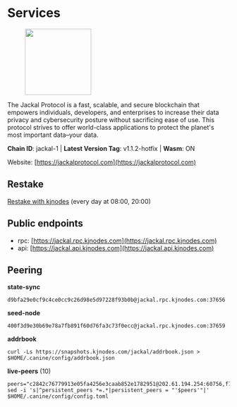 # Services

<figure><img src="https://raw.githubusercontent.com/kj89/testnet_manuals/main/pingpub/logos/jackal.png" width="150" alt=""><figcaption></figcaption></figure>

The Jackal Protocol is a fast, scalable, and secure blockchain that empowers  individuals, developers, and enterprises to increase their data privacy and  cybersecurity posture without sacrificing ease of use. This protocol strives  to offer world-class applications to protect the planet's most important data–your data.

**Chain ID**: jackal-1 | **Latest Version Tag**: v1.1.2-hotfix | **Wasm**: ON

Website: [https://jackalprotocol.com](https://jackalprotocol.com)

## Restake

[Restake with kjnodes](https://restake.app/jackal/jklvaloper1tr3wm3mdkz0tda6t7vavqnn7fe2g4un0f67xmt) (every day at 08:00, 20:00)
## Public endpoints

* rpc: [https://jackal.rpc.kjnodes.com](https://jackal.rpc.kjnodes.com)
* api: [https://jackal.api.kjnodes.com](https://jackal.api.kjnodes.com)

## Peering

**state-sync**

```
d9bfa29e0cf9c4ce0cc9c26d98e5d97228f93b0b@jackal.rpc.kjnodes.com:37656
```

**seed-node**

```
400f3d9e30b69e78a7fb891f60d76fa3c73f0ecc@jackal.rpc.kjnodes.com:37659
```

**addrbook**
```
curl -Ls https://snapshots.kjnodes.com/jackal/addrbook.json > $HOME/.canine/config/addrbook.json
```

**live-peers** (10)
```
peers="c2842c76779913e05fa4256e3caab852e1782951@202.61.194.254:60756,f7b5bc8e8eb8a954f9c36ac7c06ff7b9b847c785@167.86.82.140:46656,0faa7f1099de2e02deebe09fcb52863056333265@144.202.72.17:26616,e258f57604c59fc02d07b9669ae64f00bb45a20c@162.205.240.139:37656,d9bfa29e0cf9c4ce0cc9c26d98e5d97228f93b0b@65.109.88.38:37656,dd7e72f0a71476e51c0a601a40d6fc02a1ae1a95@65.108.6.45:60856,0985977a794b298e7ef990fe344d572c60c453b1@172.105.72.158:26656,05ab6d764ff112666275376b3f664fc3b19d3bc3@195.201.165.123:11126,2a55d2e6cc5fa2dda8a484ab7d00f77f076d237f@141.95.47.216:26656,fc905fe58d36875a833202ce53759d0ae6c11435@141.95.65.26:48656"
sed -i 's|^persistent_peers *=.*|persistent_peers = "'$peers'"|' $HOME/.canine/config/config.toml
```

